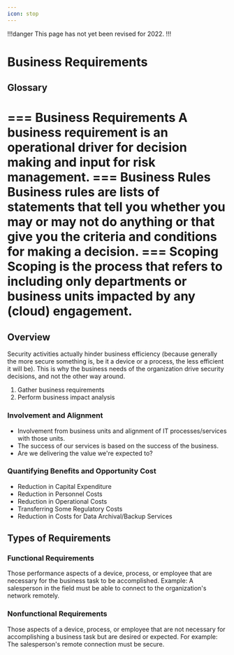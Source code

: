 ```yaml
---
icon: stop
---
```


!!!danger
This page has not yet been revised for 2022.
!!!

# Business Requirements

## Glossary

=== Business Requirements
A business requirement is an operational driver for decision making and input for risk management.
=== Business Rules
Business rules are lists of statements that tell you whether you may or may not do anything or that give you the criteria and conditions for making a decision.
=== Scoping
Scoping is the process that refers to including only departments or business units impacted by any (cloud) engagement.
===

## Overview

Security activities actually hinder business efficiency (because generally the more secure something is, be it a device or a process, the less efficient it will be). This is why the business needs of the organization drive security decisions, and not the other way around.

1. Gather business requirements
2. Perform business impact analysis

### Involvement and Alignment

- Involvement from business units and alignment of IT processes/services with those units.
- The success of our services is based on the success of the business.
- Are we delivering the value we're expected to?

### Quantifying Benefits and Opportunity Cost

- Reduction in Capital Expenditure
- Reduction in Personnel Costs
- Reduction in Operational Costs
- Transferring Some Regulatory Costs
- Reduction in Costs for Data Archival/Backup Services

## Types of Requirements

### Functional Requirements

Those performance aspects of a device, process, or employee that are necessary for the business task to be accomplished. Example: A salesperson in the field must be able to connect to the organization's network remotely.

### Nonfunctional Requirements

Those aspects of a device, process, or employee that are not necessary for accomplishing a business task but are desired or expected. For example: The salesperson's remote connection must be secure.

